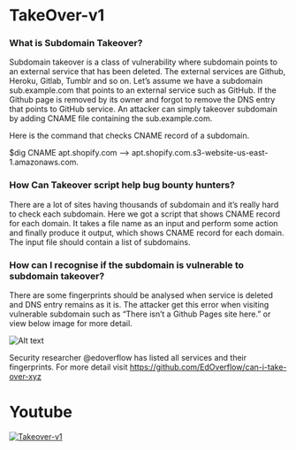 # TakeOver-v1

### What is Subdomain Takeover?

Subdomain takeover is a class of vulnerability where subdomain points to an external service that has been deleted. The external services are Github, Heroku, Gitlab, Tumblr and so on. Let’s assume we have a subdomain sub.example.com that points to an external service such as GitHub. If the Github page is removed by its owner and forgot to remove the DNS entry that points to GitHub service. An attacker can simply takeover subdomain by adding CNAME file containing the sub.example.com.

Here is the command that checks CNAME record of a subdomain.

$dig CNAME apt.shopify.com --> apt.shopify.com.s3-website-us-east-1.amazonaws.com.

### How Can Takeover script help bug bounty hunters?

There are a lot of sites having thousands of subdomain and it’s really hard to check each subdomain. Here we got a script that shows CNAME record for each domain. It takes a file name as an input and perform some action and finally produce it output, which shows CNAME record for each domain. The input file should contain a list of subdomains.

### How can I recognise if the subdomain is vulnerable to subdomain takeover?

There are some fingerprints should be analysed when service is deleted and DNS entry remains as it is. The attacker get this error when visiting vulnerable subdomain such as “There isn’t a Github Pages site here.” or view below image for more detail.

![Alt text](/53D457E2-57EC-4217-89EA-9A6DA84E1ACE.png?raw=true "TakeOver-v1" )

Security researcher @edoverflow has listed all services and their fingerprints. For more detail visit https://github.com/EdOverflow/can-i-take-over-xyz

# Youtube

[![Takeover-v1](https://img.youtube.com/vi/vpCI8foxP00/0.jpg)](https://www.youtube.com/watch?v=vpCI8foxP00)
